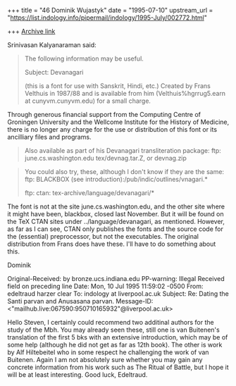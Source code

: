 +++
title = "46 Dominik Wujastyk"
date = "1995-07-10"
upstream_url = "https://list.indology.info/pipermail/indology/1995-July/002772.html"

+++
[Archive link](https://list.indology.info/pipermail/indology/1995-July/002772.html)

Srinivasan Kalyanaraman said:
> The following information may be useful.
> 
> Subject: Devanagari
> 
> (this is a font for use with Sanskrit, Hindi, etc.)
> Created by Frans Velthuis in 1987/88 and is available 
> from him (Velthuis%hgrrug5.earn at cunyvm.cunyvm.edu) 
> for a small charge.

Through generous financial support from the Computing Centre of
Groningen University and the Wellcome Institute for the History of
Medicine, there is no longer any charge for the use or distribution of
this font or its ancilliary files and programs.

> Also available as part of his Devanagari 
> transliteration package:
> ftp: june.cs.washington.edu tex/devnag.tar.Z, or 
> devnag.zip

> You could also try, these, although I don't know if
> they are the same:
> ftp: BLACKBOX (see 
> introduction):/pub/indic/outlines/vnagari.*
> 
> ftp: ctan: tex-archive/language/devanagari/*


The font is not at the site june.cs.washington.edu, and the other site
where it might have been, blackbox, closed last November.  But it will
be found on the TeX CTAN sites under ../language/devanagari, as
mentioned.  However, as far as I can see, CTAN only publishes the fonts
and the source code for the (essential) preprocessor, but not the
executables.  The original distribution from Frans does have these.
I'll have to do something about this.

Dominik




Original-Received:  by bronze.ucs.indiana.edu 
PP-warning: Illegal Received field on preceding line
Date: Mon, 10 Jul 1995 11:59:02 -0500
From: edeltraud harzer clear <eclear at bronze.ucs.indiana.edu>
To: indology at liverpool.ac.uk
Subject: Re:  Dating the Santi parvan and Anusasana parvan.
Message-ID: <"mailhub.live:067590:950710165932"@liverpool.ac.uk>

Hello Steven,
		I certainly could recommend two additinal 
authors for the study of the Mbh. You may already seen
these, still one is van Buitenen's translation of the 
first 5 bks with an extensive introduction, which may
be of some help (although he did not get as far as 12th
book).  The other is work by Alf Hiltebeitel who in some
respect he challenging the work of van Buitenen. Again
I am not absolutely sure whether you may gain any
concrete information from his work such as The Ritual
of Battle, but I hope it will be at least interesting.
Good luck, Edeltraud.





